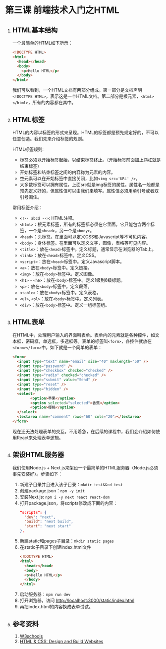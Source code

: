 # 第三课 前端技术入门之HTML

1. ## HTML基本结构
	一个最简单的HTML如下所示：

	```html
	<!DOCTYPE HTML>
	<html>
	  <head></head>
	  <body>
	    <p>Hello HTML</p>
	  </body>
	</html>
	```

	我们可以看到，一个HTML文档有两部分组成。第一部分是文档声明`<!DOCTYPE HTML>`，表示这是一个HTML文档。第二部分是根元素，`<html></html>`，所有的内容都在其中。

1. ## HTML标签
	HTML的内容以标签的形式来呈现。HTML的标签都是预先规定好的，不可以任意创造。我们先来介绍标签的规则。

	HTML标签规则:
	* 标签必须以开始标签起始，以结束标签终止。（开始标签前面加上斜杠就是结束标签）
	* 开始标签和结束标签之间的内容称为元素的内容。
	* 空元素可以在开始标签中直接关闭，比如`<img src='URL' />`。
	* 大多数标签可以拥有属性，上面src就是img标签的属性。属性名一般都是预先定义好的，但属性值可以由我们来填写。属性值必须用单引号或者双引号围住。

	常用标签介绍：
	* `<!-- abcd -->`: HTML注释。
	* `<html>`：根元素标签，所有的标签都必须在它里面。它只能包含两个标签，一个是`<head>`，另一个是`<body>`。
	* `<head>`：头标签。在里面可以定义CSS和Javascript等不可见内容。
	* `<body>`：身体标签。在里面可以定义文字，图像，表格等可见内容。
	* `<title>`：放在`<head>`标签中。定义标题，通常显示在浏览器的Tab上。
	* `<link>`：放在`<head>`标签中。定义CSS。
	* `<script>`：放在`<head>`标签中。定义Javascript脚本。
	* `<a>`：放在`<body>`标签中。定义链接。
	* `<img>`：放在`<body>`标签中。定义图像。
	* `<h1>` - `<h6>`：放在`<body>`标签中。定义1级到6级标题。
	* `<p>`：放在`<body>`标签中。定义段落。
	* `<table>`：放在`<body>`标签中。定义表格。
	* `<ul>`, `<ol>`：放在`<body>`标签中。定义列表。
	* `<div>`：放在`<body>`标签中。定义一组标签组。

1. ## HTML表单
	在HTML中，处理用户输入的界面叫表单。表单内的元素就是各种控件，如文本框，密码框，单选框，多选框等。表单的标签叫`<form>`，各控件就放在`<form></form>`中。如下就是一个简单的表单：

	```html
	<form>
	  <input type="text" name="email" size="40" maxlength="50" />
	  <input type="password" />
	  <input type="checkbox" checked="checked" />
	  <input type="radio" checked="checked" />
	  <input type="submit" value="Send" />
	  <input type="reset" />
	  <input type="hidden" />
	  <select>
            <option>苹果</option>
            <option selected="selected">香蕉</option>
            <option>樱桃</option>
	  </select>
	  <textarea name="comment" rows="60" cols="20"></textarea>
	</form>
	```

	现在还无法处理表单的交互。不用着急，在后续的课程中，我们会介绍如何使用React来处理表单逻辑。

1. ## 架设HTML服务器
	我们使用Node.js + Next.js来架设一个最简单的HTML服务器（Node.js必须事先安装好）。步骤如下：
	1. 新建子目录并且进入该子目录：`mkdir test&&cd test`
	1. 创建package.json：`npm -y init`
	1. 安装Next.js: `npm i -y next react react-dom`
	1. 打开package.json，将scripts修改成下面的内容：
		```json
		"scripts": {
		  "dev": "next",
		  "build": "next build",
		  "start": "next start"
		},
		```
	1. 新建static和pages子目录：`mkdir static pages`
	1. 在static子目录下创建index.html文件
		```html
		<!DOCTYPE HTML>
		<html>
		  <head></head>
		  <body>
		  <p>Hello HTML</p>
		  </body>
		</html>
		```
	1. 启动服务器：`npm run dev`
	1. 打开浏览器，访问 <http://localhost:3000/static/index.html>
	1. 再把index.html的内容换成表单试试。

1. ## 参考资料
	1. [W3schools](http://www.w3school.com.cn/html/index.asp)
	1. [HTML & CSS: Design and Build Websites](https://item.jd.com/11186682.html)
